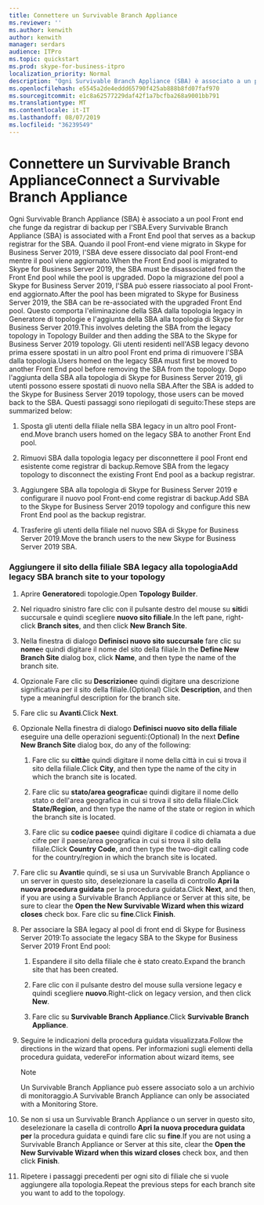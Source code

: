 ```yaml
---
title: Connettere un Survivable Branch Appliance
ms.reviewer: ''
ms.author: kenwith
author: kenwith
manager: serdars
audience: ITPro
ms.topic: quickstart
ms.prod: skype-for-business-itpro
localization_priority: Normal
description: "Ogni Survivable Branch Appliance (SBA) è associato a un pool Front-end che funge da registrar di backup per l'SBA. Quando viene eseguita la migrazione del pool Front-end a Skype for Business Server 2019, l'SBA deve essere dissociato dal pool Front-end mentre il pool viene aggiornato, dopo la migrazione del pool a Skype for Business Server 2019, l'SBA può essere riassociato all'aggiornamento anteriore E pool ND. Questo comporta l'eliminazione della SBA dalla topologia legacy in Generatore di topologie e l'aggiunta della SBA alla topologia di Skype for Business Server 2019. Gli utenti residenti nell'ASB legacy devono prima essere spostati in un altro pool Front end prima di rimuovere l'SBA dalla topologia. Dopo aver aggiunto l'SBA alla topologia di Skype for Business Server 2019, questi utenti possono quindi essere spostati di nuovo nella SBA. Questi passaggi sono riepilogati di seguito:"
ms.openlocfilehash: e5545a2de4eddd65790f425ab888b8fd07faf970
ms.sourcegitcommit: e1c8a62577229daf42f1a7bcfba268a9001bb791
ms.translationtype: MT
ms.contentlocale: it-IT
ms.lasthandoff: 08/07/2019
ms.locfileid: "36239549"
---
```

# <a name="connect-a-survivable-branch-appliance"></a><span data-ttu-id="c797c-108">Connettere un Survivable Branch Appliance</span><span class="sxs-lookup"><span data-stu-id="c797c-108">Connect a Survivable Branch Appliance</span></span>

<span data-ttu-id="c797c-109">Ogni Survivable Branch Appliance (SBA) è associato a un pool Front end che funge da registrar di backup per l'SBA.</span><span class="sxs-lookup"><span data-stu-id="c797c-109">Every Survivable Branch Appliance (SBA) is associated with a Front End pool that serves as a backup registrar for the SBA.</span></span> <span data-ttu-id="c797c-110">Quando il pool Front-end viene migrato in Skype for Business Server 2019, l'SBA deve essere dissociato dal pool Front-end mentre il pool viene aggiornato.</span><span class="sxs-lookup"><span data-stu-id="c797c-110">When the Front End pool is migrated to Skype for Business Server 2019, the SBA must be disassociated from the Front End pool while the pool is upgraded.</span></span> <span data-ttu-id="c797c-111">Dopo la migrazione del pool a Skype for Business Server 2019, l'SBA può essere riassociato al pool Front-end aggiornato.</span><span class="sxs-lookup"><span data-stu-id="c797c-111">After the pool has been migrated to Skype for Business Server 2019, the SBA can be re-associated with the upgraded Front End pool.</span></span> <span data-ttu-id="c797c-112">Questo comporta l'eliminazione della SBA dalla topologia legacy in Generatore di topologie e l'aggiunta della SBA alla topologia di Skype for Business Server 2019.</span><span class="sxs-lookup"><span data-stu-id="c797c-112">This involves deleting the SBA from the legacy topology in Topology Builder and then adding the SBA to the Skype for Business Server 2019 topology.</span></span> <span data-ttu-id="c797c-113">Gli utenti residenti nell'ASB legacy devono prima essere spostati in un altro pool Front end prima di rimuovere l'SBA dalla topologia.</span><span class="sxs-lookup"><span data-stu-id="c797c-113">Users homed on the legacy SBA must first be moved to another Front End pool before removing the SBA from the topology.</span></span> <span data-ttu-id="c797c-114">Dopo l'aggiunta della SBA alla topologia di Skype for Business Server 2019, gli utenti possono essere spostati di nuovo nella SBA.</span><span class="sxs-lookup"><span data-stu-id="c797c-114">After the SBA is added to the Skype for Business Server 2019 topology, those users can be moved back to the SBA.</span></span> <span data-ttu-id="c797c-115">Questi passaggi sono riepilogati di seguito:</span><span class="sxs-lookup"><span data-stu-id="c797c-115">These steps are summarized below:</span></span>
  
1. <span data-ttu-id="c797c-116">Sposta gli utenti della filiale nella SBA legacy in un altro pool Front-end.</span><span class="sxs-lookup"><span data-stu-id="c797c-116">Move branch users homed on the legacy SBA to another Front End pool.</span></span>
    
2. <span data-ttu-id="c797c-117">Rimuovi SBA dalla topologia legacy per disconnettere il pool Front end esistente come registrar di backup.</span><span class="sxs-lookup"><span data-stu-id="c797c-117">Remove SBA from the legacy topology to disconnect the existing Front End pool as a backup registrar.</span></span>
    
3. <span data-ttu-id="c797c-118">Aggiungere SBA alla topologia di Skype for Business Server 2019 e configurare il nuovo pool Front-end come registrar di backup.</span><span class="sxs-lookup"><span data-stu-id="c797c-118">Add SBA to the Skype for Business Server 2019 topology and configure this new Front End pool as the backup registrar.</span></span> 
    
4. <span data-ttu-id="c797c-119">Trasferire gli utenti della filiale nel nuovo SBA di Skype for Business Server 2019.</span><span class="sxs-lookup"><span data-stu-id="c797c-119">Move the branch users to the new Skype for Business Server 2019 SBA.</span></span>
    
### <a name="add-legacy-sba-branch-site-to-your-topology"></a><span data-ttu-id="c797c-120">Aggiungere il sito della filiale SBA legacy alla topologia</span><span class="sxs-lookup"><span data-stu-id="c797c-120">Add legacy SBA branch site to your topology</span></span>

1. <span data-ttu-id="c797c-121">Aprire **Generatore**di topologie.</span><span class="sxs-lookup"><span data-stu-id="c797c-121">Open **Topology Builder**.</span></span>
    
2. <span data-ttu-id="c797c-122">Nel riquadro sinistro fare clic con il pulsante destro del mouse su **siti**di succursale e quindi scegliere **nuovo sito filiale**.</span><span class="sxs-lookup"><span data-stu-id="c797c-122">In the left pane, right-click **Branch sites**, and then click **New Branch Site**.</span></span>
    
3. <span data-ttu-id="c797c-123">Nella finestra di dialogo **Definisci nuovo sito succursale** fare clic su **nome**e quindi digitare il nome del sito della filiale.</span><span class="sxs-lookup"><span data-stu-id="c797c-123">In the **Define New Branch Site** dialog box, click **Name**, and then type the name of the branch site.</span></span>
    
4. <span data-ttu-id="c797c-124">Opzionale Fare clic su **Descrizione**e quindi digitare una descrizione significativa per il sito della filiale.</span><span class="sxs-lookup"><span data-stu-id="c797c-124">(Optional) Click **Description**, and then type a meaningful description for the branch site.</span></span>
    
5. <span data-ttu-id="c797c-125">Fare clic su **Avanti**.</span><span class="sxs-lookup"><span data-stu-id="c797c-125">Click **Next**.</span></span>
    
6. <span data-ttu-id="c797c-126">Opzionale Nella finestra di dialogo **Definisci nuovo sito della filiale** eseguire una delle operazioni seguenti:</span><span class="sxs-lookup"><span data-stu-id="c797c-126">(Optional) In the next **Define New Branch Site** dialog box, do any of the following:</span></span> 
    
    1. <span data-ttu-id="c797c-127">Fare clic su **città**e quindi digitare il nome della città in cui si trova il sito della filiale.</span><span class="sxs-lookup"><span data-stu-id="c797c-127">Click **City**, and then type the name of the city in which the branch site is located.</span></span>
    
    2. <span data-ttu-id="c797c-128">Fare clic su **stato/area geografica**e quindi digitare il nome dello stato o dell'area geografica in cui si trova il sito della filiale.</span><span class="sxs-lookup"><span data-stu-id="c797c-128">Click **State/Region**, and then type the name of the state or region in which the branch site is located.</span></span>
    
    3. <span data-ttu-id="c797c-129">Fare clic su **codice paese**e quindi digitare il codice di chiamata a due cifre per il paese/area geografica in cui si trova il sito della filiale.</span><span class="sxs-lookup"><span data-stu-id="c797c-129">Click **Country Code**, and then type the two-digit calling code for the country/region in which the branch site is located.</span></span>
    
7. <span data-ttu-id="c797c-130">Fare clic su **Avanti**e quindi, se si usa un Survivable Branch Appliance o un server in questo sito, deselezionare la casella di controllo **Apri la nuova procedura guidata** per la procedura guidata.</span><span class="sxs-lookup"><span data-stu-id="c797c-130">Click **Next**, and then, if you are using a Survivable Branch Appliance or Server at this site, be sure to clear the **Open the New Survivable Wizard when this wizard closes** check box.</span></span> <span data-ttu-id="c797c-131">Fare clic su **fine**.</span><span class="sxs-lookup"><span data-stu-id="c797c-131">Click **Finish**.</span></span>
    
8. <span data-ttu-id="c797c-132">Per associare la SBA legacy al pool di front end di Skype for Business Server 2019:</span><span class="sxs-lookup"><span data-stu-id="c797c-132">To associate the legacy SBA to the Skype for Business Server 2019 Front End pool:</span></span>
    
    1. <span data-ttu-id="c797c-133">Espandere il sito della filiale che è stato creato.</span><span class="sxs-lookup"><span data-stu-id="c797c-133">Expand the branch site that has been created.</span></span> 
    
    2. <span data-ttu-id="c797c-134">Fare clic con il pulsante destro del mouse sulla versione legacy e quindi scegliere **nuovo**.</span><span class="sxs-lookup"><span data-stu-id="c797c-134">Right-click on legacy version, and then click **New**.</span></span>
    
    3. <span data-ttu-id="c797c-135">Fare clic su **Survivable Branch Appliance**.</span><span class="sxs-lookup"><span data-stu-id="c797c-135">Click **Survivable Branch Appliance**.</span></span>
    
9. <span data-ttu-id="c797c-136">Seguire le indicazioni della procedura guidata visualizzata.</span><span class="sxs-lookup"><span data-stu-id="c797c-136">Follow the directions in the wizard that opens.</span></span> <span data-ttu-id="c797c-137">Per informazioni sugli elementi della procedura guidata, vedere</span><span class="sxs-lookup"><span data-stu-id="c797c-137">For information about wizard items, see</span></span>    
   <!-- [Define a Survivable Branch Appliance or Server in Lync 2013](https://technet.microsoft.com/en-us/library/gg398280(v=ocs.15).aspx). -->
   <!-- The above link points to un-rebranded 2013 content we will need to discuss rebrand or bring forward -->
    
    > [!NOTE]
    > <span data-ttu-id="c797c-138">Un Survivable Branch Appliance può essere associato solo a un archivio di monitoraggio.</span><span class="sxs-lookup"><span data-stu-id="c797c-138">A Survivable Branch Appliance can only be associated with a Monitoring Store.</span></span> 
  
10. <span data-ttu-id="c797c-139">Se non si usa un Survivable Branch Appliance o un server in questo sito, deselezionare la casella di controllo **Apri la nuova procedura guidata per** la procedura guidata e quindi fare clic su **fine**.</span><span class="sxs-lookup"><span data-stu-id="c797c-139">If you are not using a Survivable Branch Appliance or Server at this site, clear the **Open the New Survivable Wizard when this wizard closes** check box, and then click **Finish**.</span></span>
    
11. <span data-ttu-id="c797c-140">Ripetere i passaggi precedenti per ogni sito di filiale che si vuole aggiungere alla topologia.</span><span class="sxs-lookup"><span data-stu-id="c797c-140">Repeat the previous steps for each branch site you want to add to the topology.</span></span>
    

